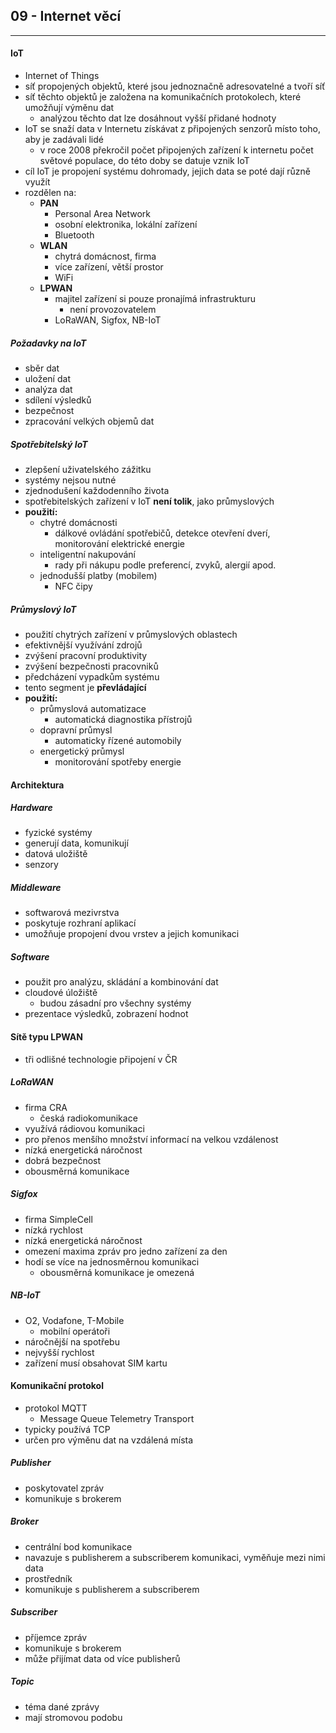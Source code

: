 ## 09 - Internet věcí
----

#### IoT
- Internet of Things
- síť propojených objektů, které jsou jednoznačně adresovatelné a tvoří síť
- síť těchto objektů je založena na komunikačních protokolech, které umožňují výměnu dat
  - analýzou těchto dat lze dosáhnout vyšší přidané hodnoty
- IoT se snaží data v Internetu získávat z připojených senzorů místo toho, aby je zadávali lidé
  - v roce 2008 překročil počet připojených zařízení k internetu počet světové populace, do této doby se datuje vznik IoT
- cíl IoT je propojení systému dohromady, jejich data se poté dají různě využít
- rozdělen na:
  - **PAN**
    - Personal Area Network
    - osobní elektronika, lokální zařízení
    - Bluetooth
  - **WLAN**
    - chytrá domácnost, firma
    - více zařízení, větší prostor
    - WiFi
  - **LPWAN**
    - majitel zařízení si pouze pronajímá infrastrukturu
      - není provozovatelem
    - LoRaWAN, Sigfox, NB-IoT

##### Požadavky na IoT
- sběr dat
- uložení dat
- analýza dat
- sdílení výsledků
- bezpečnost
- zpracování velkých objemů dat

##### Spotřebitelský IoT
- zlepšení uživatelského zážitku
- systémy nejsou nutné
- zjednodušení každodenního života
- spotřebitelských zařízení v IoT **není tolik**, jako průmyslových
- **použití:**
  - chytré domácnosti
    - dálkové ovládání spotřebičů, detekce otevření dverí, monitorování elektrické energie
  - inteligentní nakupování
    - rady při nákupu podle preferencí, zvyků, alergií apod.
  - jednodušší platby (mobilem)
    - NFC čipy

##### Průmyslový IoT
- použití chytrých zařízení v průmyslových oblastech
- efektivnější využívání zdrojů
- zvýšení pracovní produktivity
- zvýšení bezpečnosti pracovniků
- předcházení vypadkům systému
- tento segment je **převládající**
- **použití:**
  - průmyslová automatizace
    - automatická diagnostika přístrojů
  - dopravní průmysl
    - automaticky řízené automobily
  - energetický průmysl
    - monitorování spotřeby energie

#### Architektura
##### Hardware
- fyzické systémy
- generují data, komunikují
- datová uložiště
- senzory

##### Middleware
- softwarová mezivrstva
- poskytuje rozhraní aplikací
- umožňuje propojení dvou vrstev a jejich komunikaci

##### Software
- použit pro analýzu, skládání a kombinování dat
- cloudové úložiště
  - budou zásadní pro všechny systémy
- prezentace výsledků, zobrazení hodnot

#### Sítě typu LPWAN
- tři odlišné technologie připojení v ČR
##### LoRaWAN
- firma CRA
  - česká radiokomunikace
- využívá rádiovou komunikaci
- pro přenos menšího množství informací na velkou vzdálenost
- nízká energetická náročnost
- dobrá bezpečnost
- obousměrná komunikace

##### Sigfox
- firma SimpleCell
- nízká rychlost
- nízká energetická náročnost
- omezení maxima zpráv pro jedno zařízení za den
- hodí se více na jednosměrnou komunikaci
  - obousměrná komunikace je omezená

##### NB-IoT
- O2, Vodafone, T-Mobile
  - mobilní operátoři
- náročnější na spotřebu
- nejvyšší rychlost
- zařízení musí obsahovat SIM kartu

#### Komunikační protokol
- protokol MQTT
  - Message Queue Telemetry Transport
- typicky používá TCP
- určen pro výměnu dat na vzdálená místa

##### Publisher
- poskytovatel zpráv
- komunikuje s brokerem

##### Broker
- centrální bod komunikace
- navazuje s publisherem a subscriberem komunikaci, vyměňuje mezi nimi data
- prostředník
- komunikuje s publisherem a subscriberem

##### Subscriber
- příjemce zpráv
- komunikuje s brokerem
- může přijímat data od více publisherů

##### Topic
- téma dané zprávy
- mají stromovou podobu
